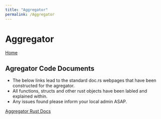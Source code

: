 ```yaml
---
title: "Aggregator"
permalink: /Aggregator
---
```


# Aggregator

[Home](https://m30819-2020.github.io/cw-code-t1/pages])

## Agregator Code Documents

- The below links lead to the standard doc.rs webpages that have been constructed for the agregator.
- All functions, structs and other rust objects have been labled and explained within.
- Any issues found please inform your local admin ASAP.

[Aggregator Rust Docs](/cw-code-t1/code_docs/doc/pegassas_aggregator/)
